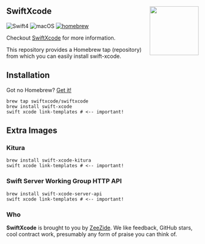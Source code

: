 <h2>SwiftXcode
  <img src="http://zeezide.com/img/SwiftXcodePkgIcon.svg"
       align="right" width="128" height="128" />
</h2>

![Swift4](https://img.shields.io/badge/swift-4-blue.svg)
![macOS](https://img.shields.io/badge/os-macOS-green.svg?style=flat)
[![homebrew](https://img.shields.io/homebrew/v/cake.svg)](https://github.com/SwiftXcode/homebrew-swiftxcode)

Checkout [SwiftXcode](https://SwiftXcode.github.io/) for more information.

This repository provides a Homebrew tap (repository) from which you can
easily install swift-xcode.

## Installation

Got no Homebrew? [Get it!](https://brew.sh)

```shell
brew tap swiftxcode/swiftxcode
brew install swift-xcode
swift xcode link-templates # <-- important!
```

## Extra Images

### Kitura

```shell
brew install swift-xcode-kitura
swift xcode link-templates # <-- important!
```

### Swift Server Working Group HTTP API

```shell
brew install swift-xcode-server-api
swift xcode link-templates # <-- important!
```


### Who

**SwiftXcode** is brought to you by
[ZeeZide](http://zeezide.de).
We like feedback, GitHub stars, cool contract work,
presumably any form of praise you can think of.
